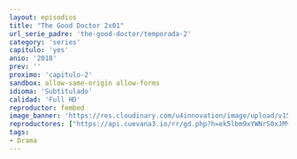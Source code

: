 ```yaml
---
layout: episodios
title: "The Good Doctor 2x01"
url_serie_padre: 'the-good-doctor/temporada-2'
category: 'series'
capitulo: 'yes'
anio: '2018'
prev: ''
proximo: 'capitulo-2'
sandbox: allow-same-origin allow-forms
idioma: 'Subtitulado'
calidad: 'Full HD'
reproductor: fembed
image_banner: 'https://res.cloudinary.com/u4innovation/image/upload/v1560111093/goodd-dcotro-banner-min_tsja92.jpg'
reproductores: ["https://api.cuevana3.io/rr/gd.php?h=ek5lbm9xYWNrS0xJMVp5b21KREk0dFBLbjVkaHhkRGdrOG1jbnBpUnhhS1Z4SnhmcHJhVHA1SENwV2lYbHByanNadWluSks4bE95WTJZcUdaYmFuMk02U3FadVkyUT09"]
tags:
- Drama
---
```













